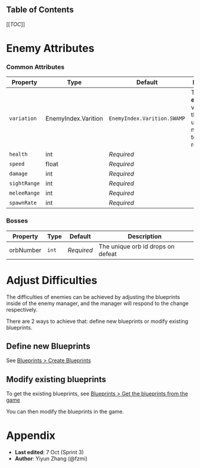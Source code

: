 ## Table of Contents

[[_TOC_]]

# Enemy Attributes

### Common Attributes

| Property | Type | Default | Description |
| ------ | ------ | ------ | --------------------- |
| `variation` | EnemyIndex.Varition | `EnemyIndex.Varition.SWAMP` | The **environment** variation of the enemies, used for names and texture rendering
| `health` | int | *Required* |
| `speed` | float | *Required* |
| `damage` | int | *Required* |
| `sightRange` | int | *Required* |
| `meleeRange` | int | *Required* |
| `spawnRate` | int | *Required* |

### Bosses

| Property | Type | Default | Description |
| ------ | ------ | ------ | --------------------- |
| orbNumber | `int` | *Required* | The unique orb id drops on defeat |


# Adjust Difficulties

The difficulties of enemies can be achieved by adjusting the blueprints inside of the enemy manager, and the manager will respond to the change respectively.

There are 2 ways to achieve that: define new blueprints or modify existing blueprints.

## Define new Blueprints

See [Blueprints > Create Blueprints](https://gitlab.com/uqdeco2800/2020-studio-2/2020-studio2-henry/-/wikis/enemies/blueprints#create-blueprints)

## Modify existing blueprints

To get the existing blueprints, see [Blueprints > Get the blueprints from the game](https://gitlab.com/uqdeco2800/2020-studio-2/2020-studio2-henry/-/wikis/enemies/blueprints#get-blueprints-from-the-game)

You can then modify the blueprints in the game.

# Appendix
* **Last edited**: 7 Oct (Sprint 3)
* **Author**: Yiyun Zhang (@fzmi)
